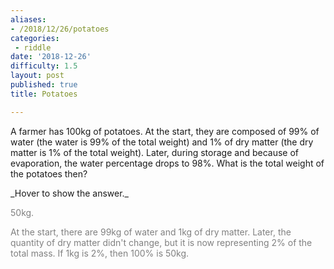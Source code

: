 ```yaml
---
aliases:
- /2018/12/26/potatoes
categories: 
 - riddle
date: '2018-12-26'
difficulty: 1.5
layout: post
published: true
title: Potatoes

---
```


A farmer has 100kg of potatoes. At the start, they are composed of 99% of water (the water is 99% of the total weight) and 1% of dry matter (the dry matter is 1% of the total weight). 
Later, during storage and because of evaporation, the water percentage drops to 98%. 
What is the total weight of the potatoes then?



<div markdown="1" class='answer-title'>_Hover to show the answer._
</div>
<div class='answer-wrapper'>
<div markdown="1" class='answer' style="color: grey">

50kg.

At the start, there are 99kg of water and 1kg of dry matter. 
Later, the quantity of dry matter didn't change, but it is now representing 2% of the total mass. 
If 1kg is 2%, then 100% is 50kg. 

</div>
</div>

